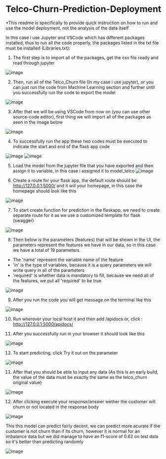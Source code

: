 # Telco-Churn-Prediction-Deployment

*This readme is specifically to provide quick instruction on how to run and use the model deployment, not the analysis of the data itself

In this case i use Jupyter and VSCode which has different packages installed, thus to run all the code properly, the packages listed in the txt file must be installed (Libraries.txt):


1. The first step is to import all of the packages, get the csv file ready and read through jupyter

![image](https://user-images.githubusercontent.com/78836385/126109566-c1f928b3-1cd0-439b-96e2-121e559c040c.png)


2. Then, run all of the Telco_Churn file (In my case i use jupyter), or you can just run the code from Machine Learning section and further until you successfully run the code to export the model

![image](https://user-images.githubusercontent.com/78836385/125919382-34abbcd3-5d69-43a3-989d-c87cc47d2f39.png)


3. After that we will be using VSCode from now on (you can use other source-code editor), first thing we will import all of the packages as seen in the image below

![image](https://user-images.githubusercontent.com/78836385/126111265-93aabe42-a074-49f0-b2d1-7555d92da7be.png)


4. To successfully run the app these two codes must be executed to indicate the start and end of the flask app code

![image](https://user-images.githubusercontent.com/78836385/126112045-a9682004-15e9-470d-9df2-9bb0a467765e.png)
![image](https://user-images.githubusercontent.com/78836385/126112097-958bf709-62bf-440e-9b6e-4238f0eeabf5.png)


5. Load the model from the jupyter file that you have exported and then assign it to variable, in this case i assigned it to model_telco
![image](https://user-images.githubusercontent.com/78836385/126112685-b12a830d-86df-4d34-bf1b-f7d69e033440.png)

6. Create a route for your flask app, the default route should be http://127.0.0.1:5000/ and it will your homepage, in this case the homepage should look like this

![image](https://user-images.githubusercontent.com/78836385/126113424-bdb31172-969e-4528-b04b-5041a812444f.png)


7. To start create function for prediction in the flaskapp, we need to create separate route for it as we use a customized template for flask (swagger)

![image](https://user-images.githubusercontent.com/78836385/126114774-8fe33741-c9a4-473e-a15c-01e8e7a06f47.png)


8. Then below is the parameters (features) that will be shown in the UI, the parameters represent the features we have in our data, so in this case we have a total of 19 parameters.

- The 'name' represent the variable name of the feature
- 'in' is the type of variables, because it is a query parameters we will write query in all of the parameters
- 'required' is whether data is mandatory to fill, because we need all of the features, we put all 'required' to be true

![image](https://user-images.githubusercontent.com/78836385/125920557-ab3fae9f-690d-4614-bf70-260cc49c90c2.png)

9. After you run the code you will get message on the terminal like this

![image](https://user-images.githubusercontent.com/78836385/125921643-c2eed22f-1257-4edd-bf93-cbb7dc2ed470.png)

10. Run wherever your local host it and then add /apidocs
or, click : http://127.0.0.1:5000/apidocs/

11. After you successfully run in your browser it should look like this

![image](https://user-images.githubusercontent.com/78836385/126116466-9ca513cd-aedf-4d11-8729-254a7338284b.png)


12. To start predicting, click Try it out on the parameter

![image](https://user-images.githubusercontent.com/78836385/126116740-d28c45e2-9686-4a84-923c-caec9c31620d.png)



11. After that you should be able to input any data (As this is an early build, the value of the data must be exactly the same as the telco_churn original value)

![image](https://user-images.githubusercontent.com/78836385/125922092-da9e89e3-42e6-4c28-b575-07413d3e1159.png)

12. After clicking execute your response/answer wether the customer will churn or not located in the response body

![image](https://user-images.githubusercontent.com/78836385/125922483-faa5ba6e-53c1-443e-8ad6-87701ab3e72c.png)


This this model can predict fairly decent, we can predict more acurate if the customer is not churn than if its churn, however it is normal for an imbalance data but we did manage to have an f1-score of 0.62 on test data so it's better than predicting randomly

![image](https://user-images.githubusercontent.com/78836385/126117413-a39c15d4-8cce-4d2c-9916-a4109ddbdac5.png)
